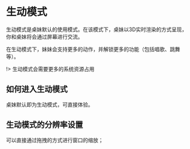 # 生动模式

生动模式是桌妹默认的使用模式。在该模式下，桌妹以3D实时渲染的方式呈现，你和桌妹将会通过屏幕进行交流。

在生动模式下，妹妹会支持更多的动作，并解锁更多的功能（包括唱歌、跳舞等）。

!> 生动模式会需要更多的系统资源占用

## 如何进入生动模式

桌妹默认即为生动模式，可直接体验。

## 生动模式的分辨率设置

可以直接通过拖拽的方式进行窗口的缩放；